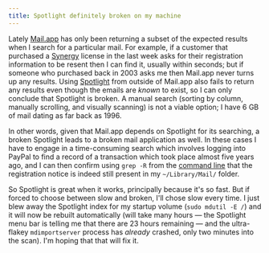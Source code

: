 ```yaml
---
title: Spotlight definitely broken on my machine
---
```


Lately [Mail.app](http://www.wincent.com/knowledge-base/Mail.app) has only been returning a subset of the expected results when I search for a particular mail. For example, if a customer that purchased a [Synergy](http://synergy.wincent.com/) license in the last week asks for their registration information to be resent then I can find it, usually within seconds; but if someone who purchased back in 2003 asks me then Mail.app never turns up any results. Using [Spotlight](http://www.wincent.com/knowledge-base/Spotlight) from outside of Mail.app also fails to return any results even though the emails are *known* to exist, so I can only conclude that Spotlight is broken. A manual search (sorting by column, manually scrolling, and visually scanning) is not a viable option; I have 6 GB of mail dating as far back as 1996.

In other words, given that Mail.app depends on Spotlight for its searching, a broken Spotlight leads to a broken mail application as well. In these cases I have to engage in a time-consuming search which involves logging into PayPal to find a record of a transaction which took place almost five years ago, and I can then confirm using `grep -R` from the [command line](http://www.wincent.com/knowledge-base/command%20line) that the registration notice is indeed still present in my `~/Library/Mail/` folder.

So Spotlight is great when it works, principally because it's so fast. But if forced to choose between slow and broken, I'll chose slow every time. I just blew away the Spotlight index for my startup volume (`sudo mdutil -E /`) and it will now be rebuilt automatically (will take many hours — the Spotlight menu bar is telling me that there are 23 hours remaining — and the ultra-flakey `mdimportserver` process has *already* crashed, only two minutes into the scan). I'm hoping that that will fix it.
